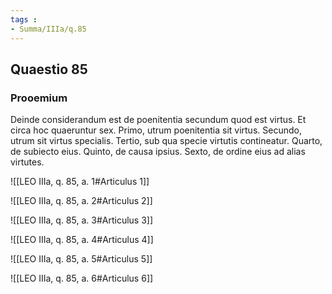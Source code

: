 ```yaml
---
tags : 
- Summa/IIIa/q.85
---
```


## Quaestio 85

### Prooemium

Deinde considerandum est de poenitentia secundum quod est virtus. Et circa hoc quaeruntur sex. Primo, utrum poenitentia sit virtus. Secundo, utrum sit virtus specialis. Tertio, sub qua specie virtutis contineatur. Quarto, de subiecto eius. Quinto, de causa ipsius. Sexto, de ordine eius ad alias virtutes.

![[LEO IIIa, q. 85, a. 1#Articulus 1]]

![[LEO IIIa, q. 85, a. 2#Articulus 2]]

![[LEO IIIa, q. 85, a. 3#Articulus 3]]

![[LEO IIIa, q. 85, a. 4#Articulus 4]]

![[LEO IIIa, q. 85, a. 5#Articulus 5]]

![[LEO IIIa, q. 85, a. 6#Articulus 6]]

